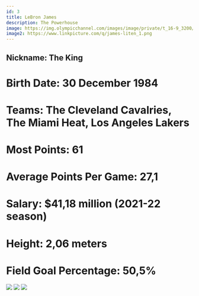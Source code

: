 ```yaml
---
id: 3
title: LeBron James 
description: The Powerhouse
image: https://img.olympicchannel.com/images/image/private/t_16-9_3200/primary/r0vuh3itatmf8qoddoun
image2: https://www.linkpicture.com/q/james-liten_1.png
---
```


## Nickname: <span class="pinfo">The King</span>
# Birth Date: <span class="pinfo">30 December 1984</span>
# Teams: <span class="pinfo">The Cleveland Cavalries, The Miami Heat, Los Angeles Lakers </span>
# Most Points: <span class="pinfo">61</span>
# Average Points Per Game: <span class="pinfo">27,1</span>
# Salary: <span class="pinfo">$41,18 million (2021-22 season)</span>
# Height: <span class="pinfo">2,06 meters</span>
# Field Goal Percentage: <span class="pinfo">50,5%</span>

<div class="flex flex-wrap justify-start">
<img src="https://www.linkpicture.com/q/cavs-liten_1.png" class="TImage p-4"/>
<img src="https://upload.wikimedia.org/wikipedia/en/thumb/f/fb/Miami_Heat_logo.svg/1200px-Miami_Heat_logo.svg.png" class="TImage p-4"/>
<img src="https://www.nba.com/.element/img/1.0/teamsites/logos/teamlogos_500x500/lal.png" class="TImage"/>

</div>
